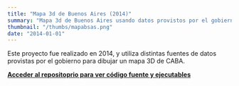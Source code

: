 ```yaml
---
title: "Mapa 3d de Buenos Aires (2014)"
summary: "Mapa 3d de Buenos Aires usando datos provistos por el gobierno. Usa OpenGL para aceleración 3D y SDL para el manejo de ventanas y eventos."
thumbnail: "/thumbs/mapabsas.png"
date: "2014-01-01"
---
```


Este proyecto fue realizado en 2014, y utiliza distintas fuentes de datos provistas por el gobierno para dibujar un mapa 3D de CABA.

**[Acceder al repositoprio para ver código fuente y ejecutables](https://github.com/gzalo/MapaBSAS)**
